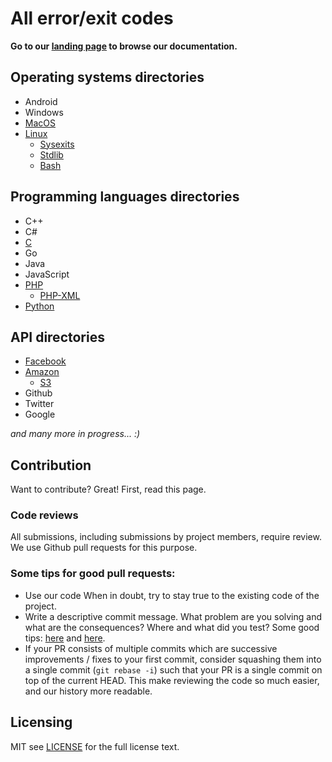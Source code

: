 All error/exit codes
===========

**Go to our [landing page][] to browse our documentation.**

## Operating systems directories
* Android
* Windows
* [MacOS][]
* [Linux][]
  * [Sysexits][]
  * [Stdlib][]
  * [Bash][]
 
## Programming languages directories
* C++
* C#
* [C][]
* Go
* Java
* JavaScript
* [PHP][]
  * [PHP-XML][] 
* [Python][]
 
## API directories
 * [Facebook][]
 * [Amazon][]
   * [S3][] 
 * Github
 * Twitter
 * Google
 
*and many more in progress... :)*

## Contribution 

Want to contribute? Great! First, read this page.

### Code reviews
All submissions, including submissions by project members, require review. 
We use Github pull requests for this purpose.

### Some tips for good pull requests:
* Use our code
  When in doubt, try to stay true to the existing code of the project.
* Write a descriptive commit message. What problem are you solving and what
  are the consequences? Where and what did you test? Some good tips:
  [here](http://robots.thoughtbot.com/5-useful-tips-for-a-better-commit-message)
  and [here](https://www.kernel.org/doc/Documentation/SubmittingPatches).
* If your PR consists of multiple commits which are successive improvements /
  fixes to your first commit, consider squashing them into a single commit
  (`git rebase -i`) such that your PR is a single commit on top of the current
  HEAD. This make reviewing the code so much easier, and our history more
  readable.

## Licensing
MIT see [LICENSE][] for the full license text.

   [CONTRIBUTING]: http://github.com/arzzen/all-exit-error-codes/blob/master/CONTRIBUTING.md
   [landing page]: http://arzzen.github.io/all-exit-error-codes
   [LICENSE]: https://github.com/arzzen/all-exit-error-codes/blob/master/LICENSE.txt
   [Facebook]: https://github.com/arzzen/all-exit-error-codes/blob/master/api/facebook/facebook.md
   [Amazon]: https://github.com/arzzen/all-exit-error-codes/blob/master/api/amazon/
   [S3]: https://github.com/arzzen/all-exit-error-codes/blob/master/api/amazon/s3.md
   [MacOS]: https://github.com/arzzen/all-exit-error-codes/blob/master/operating-systems/mac-os/errors.md
   [Linux]: https://github.com/arzzen/all-exit-error-codes/blob/master/operating-systems/linux/sysexits.md
   [Sysexits]: https://github.com/arzzen/all-exit-error-codes/blob/master/operating-systems/linux/sysexits.md
   [Stdlib]: https://github.com/arzzen/all-exit-error-codes/blob/master/operating-systems/linux/stdlib.md
   [Bash]: https://github.com/arzzen/all-exit-error-codes/blob/master/operating-systems/linux/bash.md
   [Python]: https://github.com/arzzen/all-exit-error-codes/blob/master/programming-languages/python/errno.md
   [PHP]: https://github.com/arzzen/all-exit-error-codes/tree/master/programming-languages/php
   [PHP-XML]: https://github.com/arzzen/all-exit-error-codes/blob/master/programming-languages/php/xml.md
   [C]: https://github.com/arzzen/all-exit-error-codes/blob/master/programming-languages/c/errors.md
